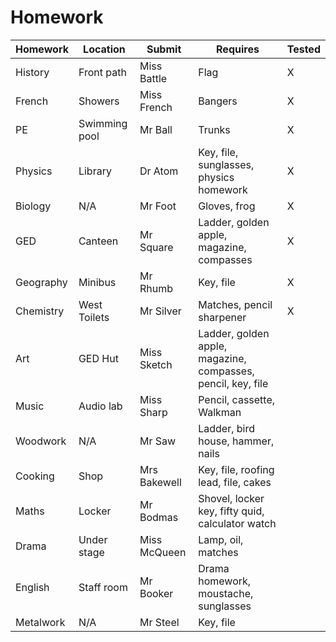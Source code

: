 ﻿# Homework

| Homework  | Location      | Submit       | Requires                                                     | Tested |
| --------- | ------------- | ------------ | ------------------------------------------------------------ | ------ |
| History   | Front path    | Miss Battle  | Flag                                                         | X      |
| French    | Showers       | Miss French  | Bangers                                                      | X      |
| PE        | Swimming pool | Mr Ball      | Trunks                                                       | X      |
| Physics   | Library       | Dr Atom      | Key, file, sunglasses, physics homework                      | X      |
| Biology   | N/A           | Mr Foot      | Gloves, frog                                                 | X      |
| GED       | Canteen       | Mr Square    | Ladder, golden apple, magazine, compasses                    | X      |
| Geography | Minibus       | Mr Rhumb     | Key, file                                                    | X      |
| Chemistry | West Toilets  | Mr Silver    | Matches, pencil sharpener                                    | X      |
| Art       | GED Hut       | Miss Sketch  | Ladder, golden apple, magazine, compasses, pencil, key, file |        |
| Music     | Audio lab     | Miss Sharp   | Pencil, cassette, Walkman                                    |        |
| Woodwork  | N/A           | Mr Saw       | Ladder, bird house, hammer, nails                            |        |
| Cooking   | Shop          | Mrs Bakewell | Key, file, roofing lead, file, cakes                         |        |
| Maths     | Locker        | Mr Bodmas    | Shovel, locker key, fifty quid, calculator watch             |        |
| Drama     | Under stage   | Miss McQueen | Lamp, oil, matches                                           |        |
| English   | Staff room    | Mr Booker    | Drama homework, moustache, sunglasses                        |        |
| Metalwork | N/A           | Mr Steel     | Key, file                                                    |        |
